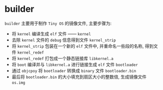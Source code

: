 # builder
`builder` 主要用于制作 `Tiny OS` 的镜像文件, 主要步骤为:
- 将 `kernel` 编译生成 `elf` 文件 —— `kernel`
- 去除 `kernel` 文件的 `debug` 信息得到文件 `kernel_strip`
- 将 `kernel_strip` 包装在一个新的 `elf` 文件中, 并重命名一些段的名称, 得到文件 `kernel_redef`
- 将 `kernel_redef` 打包成一个静态链接库 `libkernel.a`
- 将 `boot` 编译并与 `libkernel.a` 进行链接生成 `elf` 文件 `bootloader`
- 通过 `objcpoy` 将 `bootloader` 转换成 `binary` 文件 `bootloader.bin`
- 最后将 `bootloader.bin` 的大小填充到扇区大小的整数倍, 生成镜像文件 `os.img`